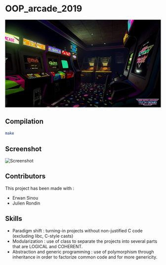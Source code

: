 # OOP_arcade_2019

![Illustration](arcade.jpg)

## Compilation

```bash
make
```

## Screenshot

![Screenshot](Screenshot.png)

## Contributors

This project has been made with :
- Erwan Sinou
- Julien Rondin

## Skills

- Paradigm shift : turning-in projects without non-justified C code (excluding libc, C-style casts)
- Modularization : use of class to separate the projects into several parts that are LOGICAL and COHERENT.
- Abstraction and generic programming : use of polymorphism through inheritance in order to factorize common code and for more genericity.
 

